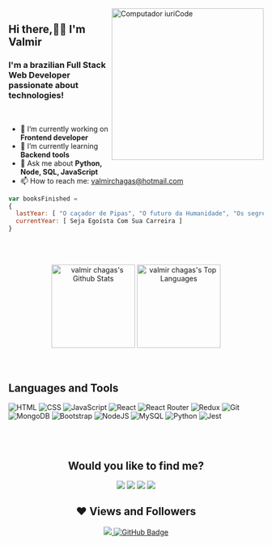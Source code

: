 <img src="https://raw.githubusercontent.com/MicaelliMedeiros/micaellimedeiros/master/image/computer-illustration.png" min-width="3500px" max-width="300px" width="300px" align="right" alt="Computador iuriCode">

## Hi there,👏🏼 I'm Valmir


### I'm a brazilian Full Stack Web Developer passionate about technologies!
<br />


- 🔭 I’m currently working on **Frontend developer**
- 🌱 I’m currently learning **Backend tools**
- 💬 Ask me about **Python, Node, SQL, JavaScript**
- 📫 How to reach me: valmirchagas@hotmail.com

```js
var booksFinished = 
{
  lastYear: [ "O caçador de Pipas", "O futuro da Humanidade", "Os segredos da mente milionária" ],
  currentYear: [ Seja Egoísta Com Sua Carreira ]
}	

```

##
<br />
<br />

<div align="center">
  <a href="https://github.com/vschagas/github-readme-stats"><img height="165em" alt="valmir chagas's Github Stats" src="https://github-readme-stats.vercel.app/api?username=vschagas&show_icons=true&include_all_commits=true&count_private=true&theme=react&hide_border=false&bg_color=0D1117" /></a>
  <a href="https://github.com/vschagas/github-readme-stats"><img height="165em" alt="valmir chagas's Top Languages" src="https://github-readme-stats.vercel.app/api/top-langs/?username=vschagas&langs_count=8&count_private=true&layout=compact&theme=react&hide_border=false&bg_color=0D1117"/>
	</a>
</div>

<!--[![GitHub Streak](https://streak-stats.demolab.com/?user=vschagas&theme=react)](https://git.io/streak-stats) -->


<br />
<br />

## Languages and Tools
![HTML](https://img.shields.io/badge/HTML5-E34F26?style=for-the-badge&logo=html5&logoColor=white)
![CSS](https://img.shields.io/badge/CSS3-1572B6?style=for-the-badge&logo=css3&logoColor=white)
![JavaScript](https://img.shields.io/badge/JavaScript-323330?style=for-the-badge&logo=javascript&logoColor=F7DF1E)
![React](https://img.shields.io/badge/react-%2320232a.svg?style=for-the-badge&logo=react&logoColor=%2361DAFB)
![React Router](https://img.shields.io/badge/React_Router-CA4245?style=for-the-badge&logo=react-router&logoColor=white)
![Redux](https://img.shields.io/badge/redux-%23593d88.svg?style=for-the-badge&logo=redux&logoColor=white)
![Git](https://img.shields.io/badge/GIT-E44C30?style=for-the-badge&logo=git&logoColor=white)
![MongoDB](https://img.shields.io/badge/MongoDB-%234ea94b.svg?style=for-the-badge&logo=mongodb&logoColor=white)
![Bootstrap](https://img.shields.io/badge/bootstrap-%23563D7C.svg?style=for-the-badge&logo=bootstrap&logoColor=white)
![NodeJS](https://img.shields.io/badge/Node.js-339933?style=for-the-badge&logo=nodedotjs&logoColor=white)
![MySQL](https://img.shields.io/badge/mysql-%2300f.svg?style=for-the-badge&logo=mysql&logoColor=white)
![Python](https://img.shields.io/badge/python-3670A0?style=for-the-badge&logo=python&logoColor=ffdd54)
![Jest](https://img.shields.io/badge/-jest-%23C21325?style=for-the-badge&logo=jest&logoColor=white)


<br />
<br />
<div align="center">
	
## Would you like to find me?
	
<div align="center">
  <!-- <a href="https://www.youtube.com/channel/UC_-uuuZbY0AAt9CViNzvc-Q" target="_blank"><img src="https://img.shields.io/badge/YouTube-FF0000?style=for-the-badge&logo=youtube&logoColor=white" target="_blank"></a> -->
  <a href="https://www.instagram.com/economiaparacrianca/" target="_blank"><img src="https://img.shields.io/badge/-Instagram-%23E4405F?style=for-the-badge&logo=instagram&logoColor=white" target="_blank"></a>
 <!-- <a href="https://discord" target="_blank"><img src="https://img.shields.io/badge/Discord-7289DA?style=for-the-badge&logo=discord&logoColor=white" target="_blank"></a> -->
  <a href="mailto:valmirchagas@hotmail.com"><img src="https://img.shields.io/badge/Microsoft_Outlook-0078D4?style=for-the-badge&logo=microsoft-outlook&logoColor=b"></a>
  <a href="https://www.linkedin.com/in/vchagas/" target="_blank"><img src="https://img.shields.io/badge/-LinkedIn-%230077B5?style=for-the-badge&logo=linkedin&logoColor=white" target="_blank"></a>
  <a href="https://www.hackerrank.com/valmirchagas88" target="_blank"><img src="https://img.shields.io/badge/-Hackerrank-2EC866?style=for-the-badge&logo=HackerRank&logoColor=white" target="_blank"></a>
</div>


## ❤ Views and Followers
<div align="center">
	<a href="https://github.com/Meghna-DAS/github-profile-views-counter">
		<img src="https://komarev.com/ghpvc/?username=vschagas">
	</a>
	<a href="https://github.com/vschagastab=followers"><img src="https://img.shields.io/github/followers/vschagas?label=Followers&style=social" 			alt="GitHub Badge"></a>
</div> 
</div>




<!-- **Para utilizar modo tabela** | Languages  | Frameworks and Technologies | Tools |   
|---|---|---|
|<div id='lojc' align="center"><img src="https://github.com/MateusHoffman/MateusHoffman/blob/main/img/JavaScript.svg" width="30" height="30"/></div>|<div id='lojc' align="center"><img src="https://github.com/devicons/devicon/blob/1119b9f84c0290e0f0b38982099a2bd027a48bf1/icons/react/react-original.svg" width="30" height="30"/>&nbsp;&nbsp;<img src="https://github.com/devicons/devicon/blob/master/icons/git/git-original.svg" width="30" height="30"/>&nbsp;&nbsp;<img src="img/testing-library.svg" width="30" height="30"/>&nbsp;&nbsp;<img src="https://github.com/devicons/devicon/blob/1119b9f84c0290e0f0b38982099a2bd027a48bf1/icons/redux/redux-original.svg" width="30" height="30"/>&nbsp;&nbsp;<img src="https://github.com/devicons/devicon/blob/master/icons/bootstrap/bootstrap-original.svg" width="30" height="30"/>&nbsp;&nbsp;<img src="https://github.com/MateusHoffman/MateusHoffman/blob/main/img/HTML.svg" width="30" height="30"/>&nbsp;&nbsp;<img src="img/CSS.svg" width="30" height="30"/>&nbsp;&nbsp;<img src="https://github.com/MateusHoffman/MateusHoffman/blob/main/img/NPM.svg" width="30" height="30"/>&nbsp;&nbsp;<img src="https://github.com/MateusHoffman/MateusHoffman/blob/main/img/WordPress.svg" width="30" height="30"/></div>|<div id='lojc' align="center"><img src="https://github.com/devicons/devicon/blob/master/icons/vscode/vscode-original.svg" width="30" height="30"/>&nbsp;&nbsp;<img src="https://github.com/MateusHoffman/MateusHoffman/blob/main/img/GitHub.svg" width="30" height="30" background-color="white"/>&nbsp;&nbsp;<img src="https://github.com/devicons/devicon/blob/master/icons/figma/figma-original.svg" width="30" height="30"/></div>|-->
